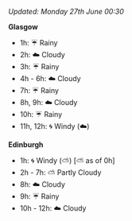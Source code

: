 *Updated: Monday 27th June 00:30*

**Glasgow**

* 1h: :umbrella: Rainy
* 2h: :cloud: Cloudy
* 3h: :umbrella: Rainy
* 4h - 6h: :cloud: Cloudy
* 7h: :umbrella: Rainy
* 8h, 9h: :cloud: Cloudy
* 10h: :umbrella: Rainy
* 11h, 12h: :cyclone: Windy (:cloud:)

**Edinburgh**

* 1h: :cyclone: Windy (:partly_sunny:) [:partly_sunny: as of 0h]
* 2h - 7h: :partly_sunny: Partly Cloudy
* 8h: :cloud: Cloudy
* 9h: :umbrella: Rainy
* 10h - 12h: :cloud: Cloudy
